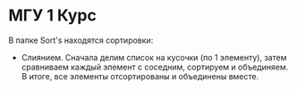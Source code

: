 # МГУ 1 Курс

В папке Sort's находятся сортировки:
+ Слиянием. Сначала делим список на кусочки (по 1 элементу), затем сравниваем каждый элемент с соседним, сортируем и объединяем. В итоге, все элементы отсортированы и объединены вместе.
